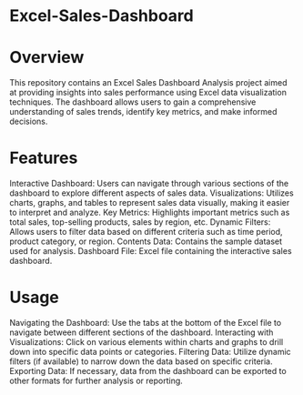 # Excel-Sales-Dashboard
# Overview
This repository contains an Excel Sales Dashboard Analysis project aimed at providing insights into sales performance using Excel data visualization techniques. The dashboard allows users to gain a comprehensive understanding of sales trends, identify key metrics, and make informed decisions.

# Features
Interactive Dashboard: Users can navigate through various sections of the dashboard to explore different aspects of sales data.
Visualizations: Utilizes charts, graphs, and tables to represent sales data visually, making it easier to interpret and analyze.
Key Metrics: Highlights important metrics such as total sales, top-selling products, sales by region, etc.
Dynamic Filters: Allows users to filter data based on different criteria such as time period, product category, or region.
Contents
Data: Contains the sample dataset used for analysis.
Dashboard File: Excel file containing the interactive sales dashboard.



# Usage
Navigating the Dashboard: Use the tabs at the bottom of the Excel file to navigate between different sections of the dashboard.
Interacting with Visualizations: Click on various elements within charts and graphs to drill down into specific data points or categories.
Filtering Data: Utilize dynamic filters (if available) to narrow down the data based on specific criteria.
Exporting Data: If necessary, data from the dashboard can be exported to other formats for further analysis or reporting.
